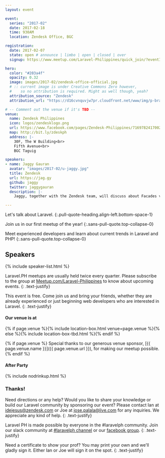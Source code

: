 ```yaml
---
layout: event

event:
  series: "2017-02"
  date: 2017-02-18
  time: 930AM
  location: Zendesk Office, BGC

registration:
  date: 2017-02-07
  state: open # announce | limbo | open | closed | over
  signup: https://www.meetup.com/Laravel-Philippines/quick_join/?eventId=237516402&joinFrom=event&response=3

hero:
  color: "#203a4f"
  opacity: 0.32
  image: images/2017-02/zendesk-office-official.jpg
  # :: current image is under Creative Commons Zero however,
  #    so no attribution is required. Might as well though, yeah?
  attribution_source: "Zendesk"
  attribution_url: "https://d16cvnquvjw7pr.cloudfront.net/www/img/p-brand/office/hi-res/EG0A0722.jpg"

# -- Comment out the venue if it's TBD --
venue:
  name: Zendesk Philippines
  icon: logos/zendesklogo.png
  url: https://www.facebook.com/pages/Zendesk-Philippines/716978241700279
  map: http://bit.ly/zdeskph
  address: |-
    30F, The W Building<br>
    Fifth Avenue<br>
    BGC Taguig 

speakers:
- name: Jaggy Gauran
  avatar: "images/2017-02/u-jaggy.jpg"
  title: Zendesk
  url: https://jag.gy
  github: jaggy
  twitter: jaggygauran
  description: |- 
    Jaggy, together with the Zendesk team, will discuss about Facades vs Dependency Injection, and Domain Driven Design. 

---
```


Let's talk about Laravel.
{:.pull-quote-heading.align-left.bottom-space-1}

Join us in our first meetup of the year!
{:.sans-pull-quote.top-collapse-0}

Meet experienced developers and learn about current trends in Laravel and PHP!
{:.sans-pull-quote.top-collapse-0}

## Speakers

{% include speaker-list.html %}

Laravel.PH meetups are usually held twice every quarter. Please subscribe to the group at [Meetup.com/Laravel-Philippines](https://www.meetup.com/Laravel-Philippines/) to know about upcoming events. 
{: .text-justify}

This event is free. Come join us and bring your friends, whether they are already experienced or just beginning web developers who are interested in Laravel.
{: .text-justify}

#### Our venue is at

{% if page.venue %}{% include location-box.html venue=page.venue %}{% else %}{% include location-box-tbd.html %}{% endif %}

{% if page.venue %} Special thanks to our generous venue sponsor, [{{ page.venue.name }}]({{ page.venue.url }}), for making our meetup possible.  {% endif %} 

#### After Party

{% include nodrinkup.html %}

### Thanks!

Need directions or any help? Would you like to share your knowledge or build our Laravel community by sponsoring our event? Please contact Ian at [idejesus@zendesk.com](mailto:idejesus@zendesk.com) or Joe at [jose.palala@live.com](mailto:jose.palala@live.com) for any inquiries. We appreciate any kind of help.
{: .text-justify}

Laravel PH is made possible by everyone in the #laravelph community. Join our slack community at [#laravelph channel](http://phackers.io) or our [facebook group](https://www.facebook.com/groups/laravelph/).
{: .text-justify}

Need a certificate to show your prof? You may print your own and we'll gladly sign it. Either Ian or Joe will sign it on the spot.
{: .text-justify}
